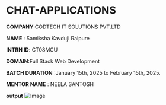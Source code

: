 # CHAT-APPLICATIONS
**COMPANY**:CODTECH IT SOLUTIONS PVT.LTD

**NAME** : Samiksha Kavduji Raipure

**INTRN ID**: CT08MCU

**DOMAIN**:Full Stack Web Development

**BATCH DURATION** :January 15th, 2025 to February 15th, 2025.

**MENTOR NAME** : NEELA SANTOSH







**output**
![Image](https://github.com/user-attachments/assets/59983181-c71d-443b-9691-eafddeeee637)
